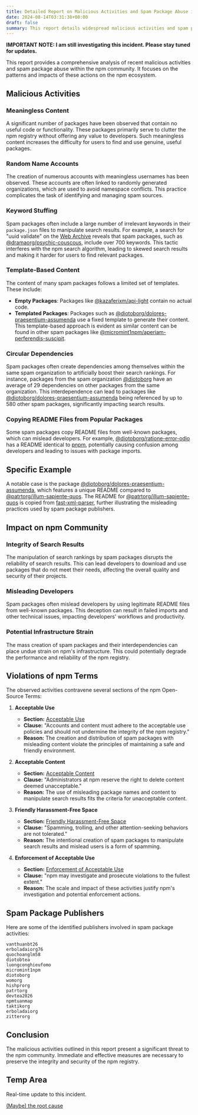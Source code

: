 ```yaml
---
title: Detailed Report on Malicious Activities and Spam Package Abuse in npm Community
date: 2024-08-14T03:31:38+08:00
draft: false
summary: This report details widespread malicious activities and spam package abuse within the npm community.
---
```


**IMPORTANT NOTE: I am still investigating this incident. Please stay tuned for updates.**

This report provides a comprehensive analysis of recent malicious activities and spam package abuse within the npm community. It focuses on the patterns and impacts of these actions on the npm ecosystem.

## Malicious Activities

### Meaningless Content

A significant number of packages have been observed that contain no useful code or functionality. These packages primarily serve to clutter the npm registry without offering any value to developers. Such meaningless content increases the difficulty for users to find and use genuine, useful packages.

### Random Name Accounts

The creation of numerous accounts with meaningless usernames has been observed. These accounts are often linked to randomly generated organizations, which are used to avoid namespace conflicts. This practice complicates the task of identifying and managing spam sources.

### Keyword Stuffing

Spam packages often include a large number of irrelevant keywords in their `package.json` files to manipulate search results. For example, a search for "uuid validate" on the [Web Archive](https://web.archive.org/web/20240813180911/https://www.npmjs.com/search?q=uuid%20validate) reveals that spam packages, such as [@dramaorg/psychic-couscous](https://www.npmjs.com/package/@dramaorg/psychic-couscous), include over 700 keywords. This tactic interferes with the npm search algorithm, leading to skewed search results and making it harder for users to find relevant packages.

### Template-Based Content

The content of many spam packages follows a limited set of templates. These include:

- **Empty Packages**: Packages like [@kazaferixm/api-light](https://www.npmjs.com/package/@kazaferixm/api-light) contain no actual code.
- **Templated Packages**: Packages such as [@diotoborg/dolores-praesentium-assumenda](https://www.npmjs.com/package/@diotoborg/dolores-praesentium-assumenda) use a fixed template to generate their content. This template-based approach is evident as similar content can be found in other spam packages like [@micromint1npm/aperiam-perferendis-suscipit](https://www.npmjs.com/package/@micromint1npm/aperiam-perferendis-suscipit).

### Circular Dependencies

Spam packages often create dependencies among themselves within the same spam organization to artificially boost their search rankings. For instance, packages from the spam organization [@diotoborg](https://www.npmjs.com/org/diotoborg) have an average of 29 dependencies on other packages from the same organization. This interdependence can lead to packages like [@diotoborg/dolores-praesentium-assumenda](https://www.npmjs.com/package/@diotoborg/dolores-praesentium-assumenda) being referenced by up to 580 other spam packages, significantly impacting search results.

### Copying README Files from Popular Packages

Some spam packages copy README files from well-known packages, which can mislead developers. For example, [@diotoborg/ratione-error-odio](https://www.npmjs.com/package/@diotoborg/ratione-error-odio) has a README identical to [pnpm](https://www.npmjs.com/package/pnpm), potentially causing confusion among developers and leading to issues with package imports.

## Specific Example

A notable case is the package [@diotoborg/dolores-praesentium-assumenda](https://www.npmjs.com/package/@diotoborg/dolores-praesentium-assumenda), which features a unique README compared to [@patrtorg/illum-sapiente-quos](https://www.npmjs.com/package/@patrtorg/illum-sapiente-quos). The README for [@patrtorg/illum-sapiente-quos](https://www.npmjs.com/package/@patrtorg/illum-sapiente-quos) is copied from [fast-xml-parser](https://www.npmjs.com/package/fast-xml-parser), further illustrating the misleading practices used by spam package publishers.

## Impact on npm Community

### Integrity of Search Results

The manipulation of search rankings by spam packages disrupts the reliability of search results. This can lead developers to download and use packages that do not meet their needs, affecting the overall quality and security of their projects.

### Misleading Developers

Spam packages often mislead developers by using legitimate README files from well-known packages. This deception can result in failed imports and other technical issues, impacting developers' workflows and productivity.

### Potential Infrastructure Strain

The mass creation of spam packages and their interdependencies can place undue strain on npm's infrastructure. This could potentially degrade the performance and reliability of the npm registry.

## Violations of npm Terms

The observed activities contravene several sections of the npm Open-Source Terms:

1. **Acceptable Use**  
   - **Section:** [Acceptable Use](https://docs.npmjs.com/policies/open-source-terms#acceptable-use)
   - **Clause:** "Accounts and content must adhere to the acceptable use policies and should not undermine the integrity of the npm registry."
   - **Reason:** The creation and distribution of spam packages with misleading content violate the principles of maintaining a safe and friendly environment.

2. **Acceptable Content**  
   - **Section:** [Acceptable Content](https://docs.npmjs.com/policies/open-source-terms#acceptable-content)
   - **Clause:** "Administrators at npm reserve the right to delete content deemed unacceptable."
   - **Reason:** The use of misleading package names and content to manipulate search results fits the criteria for unacceptable content.

3. **Friendly Harassment-Free Space**  
   - **Section:** [Friendly Harassment-Free Space](https://docs.npmjs.com/policies/conduct#friendly-harassment-free-space)
   - **Clause:** "Spamming, trolling, and other attention-seeking behaviors are not tolerated."
   - **Reason:** The intentional creation of spam packages to manipulate search results and mislead users is a form of spamming.

4. **Enforcement of Acceptable Use**  
   - **Section:** [Enforcement of Acceptable Use](https://docs.npmjs.com/policies/open-source-terms#enforcement-of-acceptable-use)
   - **Clause:** "npm may investigate and prosecute violations to the fullest extent."
   - **Reason:** The scale and impact of these activities justify npm's investigation and potential enforcement actions.

## Spam Package Publishers

Here are some of the identified publishers involved in spam package activities:

```text
vanthuanbt26
erboladaiorg76
quochoanglm58
diotobtea
luongconghieufomo
micromint1npm
diotoborg
womorg
hishprorg
patrtorg
devtea2026
npmtuanmap
taktikorg
erboladaiorg
zitterorg
```

## Conclusion

The malicious activities outlined in this report present a significant threat to the npm community. Immediate and effective measures are necessary to preserve the integrity and security of the npm registry.

## Temp Area

Real-time update to this incident.

[(Maybe) the root cause](https://www.web3isgoinggreat.com/single/teaxyz-causes-open-source-software-spam-problems-again)
